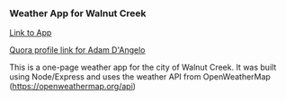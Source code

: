### Weather App for Walnut Creek

[Link to App](https://desolate-oasis-38152.herokuapp.com/)

[Quora profile link for Adam D'Angelo](http://www.quora.com/Adam-DAngelo)

This is a one-page weather app for the city of Walnut Creek. It was built using Node/Express and uses the weather API from OpenWeatherMap (https://openweathermap.org/api)

